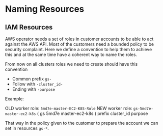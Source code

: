 # Naming Resources

## IAM Resources

AWS operator needs a set of roles in customer accounts to be able to act against the AWS API. Most of the customers need a bounded policy to be security complaint. Here we define a convention to help them to achieve this and at the same time have a coherent way to name the roles.

From now on all clusters roles we need to create should have this convention

- Common prefix `gs-`
- Follow with `-cluster_id-`
- Ending with `-purpose`

Example:

OLD worker role: `5md7e-master-EC2-K8S-Role`
NEW worker role: `gs-5md7e-master-ec2-k8s` (  gs        5md7e      master-ec2-k8s   )
                                            prefix   cluster_id      purpose

That way in the policy given to the customer to prepare the account we can set in resources `gs-*`.
